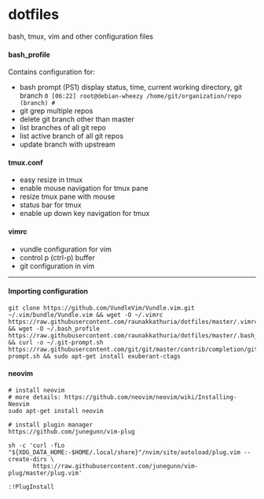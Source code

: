 # dotfiles
bash, tmux, vim and other configuration files

#### bash_profile

Contains configuration for:

- bash prompt (PS1) display status, time, current working directory, git branch `0 [06:22] root@debian-wheezy /home/git/organization/repo (branch) #`
- git grep multiple repos
- delete git branch other than master
- list branches of all git repo
- list active branch of all git repos
- update branch with upstream

#### tmux.conf

- easy resize in tmux
- enable mouse navigation for tmux pane
- resize tmux pane with mouse
- status bar for tmux
- enable up down key navigation for tmux

#### vimrc

- vundle configuration for vim
- control p (ctrl-p) buffer 
- git configuration in vim

---

#### Importing configuration

```
git clone https://github.com/VundleVim/Vundle.vim.git ~/.vim/bundle/Vundle.vim && wget -O ~/.vimrc https://raw.githubusercontent.com/raunakkathuria/dotfiles/master/.vimrc && wget -O ~/.bash_profile https://raw.githubusercontent.com/raunakkathuria/dotfiles/master/.bash_profile && curl -o ~/.git-prompt.sh https://raw.githubusercontent.com/git/git/master/contrib/completion/git-prompt.sh && sudo apt-get install exuberant-ctags
```

#### neovim

```
# install neovim
# more details: https://github.com/neovim/neovim/wiki/Installing-Neovim
sudo apt-get install neovim
```

```
# install plugin manager
https://github.com/junegunn/vim-plug

sh -c 'curl -fLo "${XDG_DATA_HOME:-$HOME/.local/share}"/nvim/site/autoload/plug.vim --create-dirs \
       https://raw.githubusercontent.com/junegunn/vim-plug/master/plug.vim'

:!PlugInstall
```

